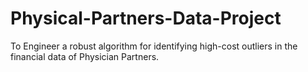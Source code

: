 # Physical-Partners-Data-Project

To Engineer a robust algorithm for identifying high-cost outliers in the financial data of Physician Partners.

